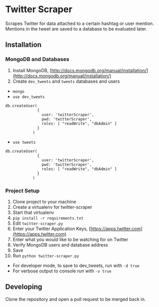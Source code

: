# Twitter Scraper

Scrapes Twitter for data attached to a certain hashtag or user mention.
Mentions in the tweet are saved to a database to be evaluated later.

## Installation
### MongoDB and Databases
1. Install MongoDB, [http://docs.mongodb.org/manual/installation/](http://docs.mongodb.org/manual/installation/)
2. Create `dev_tweets` and `tweets` databases and users
  * `mongo`
  * `use dev_tweets`
  ```
  db.createUser(
                {
                  user: 'twitterScraper', 
                  pwd: 'twitterScraper', 
                  roles: [ "readWrite", "dbAdmin" ]
                }
              )
  ```
  * `use tweets`
  ```
  db.createUser(
                {
                  user: 'twitterScraper', 
                  pwd: 'twitterScraper', 
                  roles: [ "readWrite", "dbAdmin" ]
                }
              )
  ```
### Project Setup
1. Clone project to your machine
2. Create a virtualenv for twitter-scraper
3. Start that virtualenv
2. `pip install -r requirements.txt`
3. Edit `twitter-scraper.py`
  1. Enter your Twitter Application Keys, [https://apps.twitter.com](https://apps.twitter.com)
  2. Enter what you would like to be watching for on Twitter
  3. Verify MongoDB users and database address
  4. Save
4. Run `python twitter-scraper.py`
  * For developer mode, to save to dev_tweets, run with `-d true`
  * For verbose output to console run with `-v true`

## Developing
Clone the repository and open a pull request to be merged back in.
